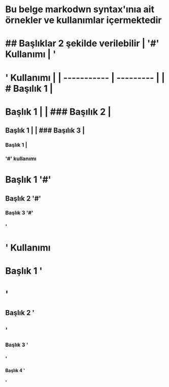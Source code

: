 <h1>Bu belge markodwn syntax'ınıa ait örnekler ve kullanımlar içermektedir<h1>
## Başlıklar 2 şekilde verilebilir  
| '#' Kullanımı | '<h1/h2/h3>' Kullanımı |
| ----------- | --------- |
| # Başılık 1 | <h1> Başlık 1 |
| ### Başılık 2 | <h2> Başlık 1 |
| ### Başılık 3 | <h3> Başlık 1 |
  
###  '#' kullanımı  
# Başlık 1 '#'
## Başlık 2 '#'
### Başlık 3 '#'
<h3>'<h1/h2/h3>' Kullanımı </h3>
<h1>Başlık 1 '<h1>'</h1>
<h2>Başlık 2 '<h2>'</h2>
<h3>Başlık 3 '<h3>'</h3>
<h4>Başlık 4 '<h4>'</h4>
